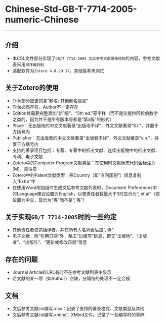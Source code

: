 # Chinese-Std-GB-T-7714-2005-numeric-Chinese
--------------------------
## 介绍
* 本CSL文件部分实现了`GB/T 7714-2005 文后参考文献著录规则`的内容，参考文献表采用`顺序编码制`
* 适配软件为`Zotero 4.0.29.17`，其他版本未测试
## 关于Zotero的使用
* Title部分应该包含“题名: 其他题名信息”
* Title必然存在，Author不一定存在
* Edition处需要完整添加“新1版”、“5th ed.”等字样（而不是仅提供阿拉伯数字之类的，因为并不是所有版本号都是“第x版”的形式）
* Place：无出版地的中文文献著录“出版地不详”，外文文献著录“S.l.”，并置于方括号内
* Publisher：无出版者的中文文献著录“出版者不详”，外文文献著录“s.n."，并置于方括号内
* 支持的著录项目包括：专著、专著中的析出文献、连续出版物中的析出文献、专利、电子文献
* Zotero中的Computer Program文献类型：在使用时文献标志代码会标注为[M]，需注意
* Zotero中的Patent文献类型：把Country（即“专利国别”）信息复制入“Extra”中
* 在使用Word附加组件生成文后参考文献列表时，Document Preferences中的Language建议设置为English，以使责任者数量大于3时显示为“, et al”（若设置为中文，显示为“等”而不是“, 等”）
## 关于实现`GB/T 7714-2005`时的一些约定
* 其他责任者仅包括译者，并在所有人名列表后加“, 译”
* 电子文献：除“引用日期”外，略去“出版项”信息，即无“出版地”、“出版者”、“出版年”、“更新或修改日期”信息
## 存在的问题
* Journal Article的URL有时不在参考文献列表中显示
* 若文献的某一项（如Author）空缺，分隔符的处理不一定合规
## 文档
* 文后参考文献csl编写.xlsx：记录了支持的著录格式、文献类型及其他
* 文后参考文献csl编写.xmind：XMind文件，记录了一些编写时的零碎
